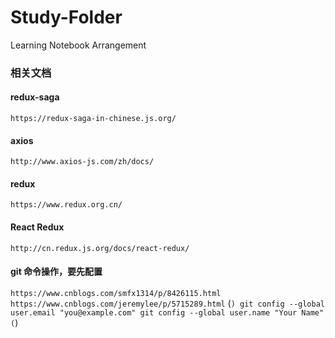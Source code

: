 # Study-Folder
Learning Notebook Arrangement

### 相关文档

#### redux-saga
`https://redux-saga-in-chinese.js.org/`

#### axios
`http://www.axios-js.com/zh/docs/`

#### redux
`https://www.redux.org.cn/`

#### React Redux
`http://cn.redux.js.org/docs/react-redux/`

#### git 命令操作，要先配置 
`https://www.cnblogs.com/smfx1314/p/8426115.html` <br />
`https://www.cnblogs.com/jeremylee/p/5715289.html`
(```)
git config --global user.email "you@example.com"
git config --global user.name "Your Name"
(```)
